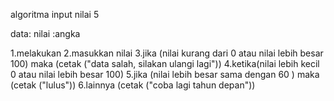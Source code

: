 algoritma input nilai 5

data:
nilai :angka

1.melakukan 
2.masukkan nilai
3.jika (nilai kurang dari 0 atau nilai lebih besar 100) maka (cetak ("data salah, silakan ulangi lagi"))
4.ketika(nilai lebih kecil 0 atau nilai lebih besar 100)
5.jika (nilai lebih besar sama dengan 60 ) maka (cetak ("lulus"))
6.lainnya (cetak ("coba lagi tahun depan"))
